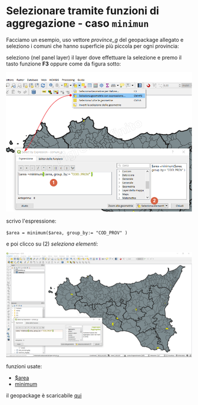 # Selezionare tramite funzioni di aggregazione - caso `minimun`

Facciamo un esempio, uso vettore _province_g_ del geopackage allegato e seleziono i comuni che hanno superficie più piccola per ogni provincia: 

seleziono (nel panel layer) il layer dove effettuare la selezione e premo il tasto funzione **F3** oppure come da figura sotto:

![](/img/esempi/select_with_aggregate/sel_minimum2.png)

scrivo l'espressione:

`$area = minimum($area, group_by:= "COD_PROV" )`

e poi clicco su (2) _seleziona elementi_:

![](/img/esempi/select_with_aggregate/sel_minimum1.png)

funzioni usate:

* [\$area](/gr_funzioni/geometria/funzioni/$area.md)
* [minimum](/gr_funzioni/aggregates/funzioni/minimum.md)



il geopackage è scaricabile [qui](/esempi/dati_esempi.gpkg)
